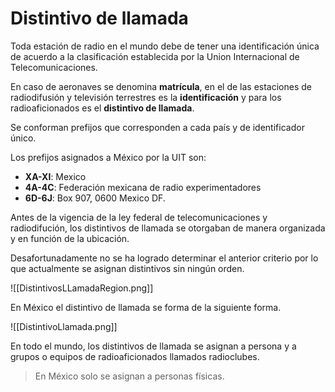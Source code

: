 # Distintivo de llamada

Toda estación de radio en el mundo debe de tener una identificación única de acuerdo a la clasificación establecida por la Union Internacional de Telecomunicaciones.

En caso de aeronaves se denomina **matrícula**, en el de las estaciones de radiodifusión y televisión terrestres es la **identificación** y para los radioaficionados es el **distintivo de llamada**.

Se conforman prefijos que corresponden a cada país y de identificador único.

Los prefijos asignados a México por la UIT son:
- **XA-XI**: Mexico
- **4A-4C**: Federación mexicana de radio experimentadores
- **6D-6J**: Box 907, 0600 Mexico DF.

Antes de la vigencia de la ley federal de telecomunicaciones y radiodifución, los distintivos de llamada se otorgaban de manera organizada y en función de la ubicación.

Desafortunadamente no se ha logrado determinar el anterior criterio por lo que actualmente se asignan distintivos sin ningún orden.

![[DistintivosLLamadaRegion.png]]

En México el distintivo de llamada se forma de la siguiente forma.

![[DistintivoLlamada.png]]

En todo el mundo, los distintivos de llamada se asignan a persona y a grupos o equipos de radioaficionados llamados radioclubes.

> En México solo se asignan a personas físicas.
